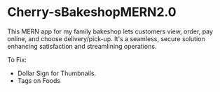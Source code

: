 # Cherry-sBakeshopMERN2.0
This MERN app for my family bakeshop lets customers view, order, pay online, and choose delivery/pick-up. It's a seamless, secure solution enhancing satisfaction and streamlining operations.


To Fix: 
- Dollar Sign for Thumbnails. 
- Tags on Foods